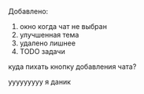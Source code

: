 Добавлено: 
1. окно когда чат не выбран
2. улучшенная тема
3. удалено лишнее
4. TODO задачи

куда пихать кнопку добавления чата?

ууууууууу я даник 